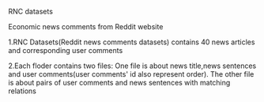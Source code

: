 RNC datasets

Economic news comments from Reddit website

1.RNC Datasets(Reddit news comments datasets) contains 40 news articles and corresponding user comments

2.Each floder contains two files: One file is about news title,news sentences and user comments(user comments' id also represent order). The other file is about pairs of user comments and news sentences with matching relations
